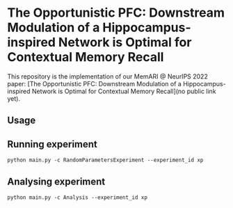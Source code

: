 # The Opportunistic PFC: Downstream Modulation of a Hippocampus-inspired Network is Optimal for Contextual Memory Recall

This repository is the implementation of our MemARI @ NeurIPS 2022 paper: [The Opportunistic PFC: Downstream Modulation of a Hippocampus-inspired Network is Optimal for Contextual Memory Recall](no public link yet).

## Usage

## Running experiment
`python main.py -c RandomParametersExperiment --experiment_id xp`

## Analysing experiment
`python main.py -c Analysis --experiment_id xp`
